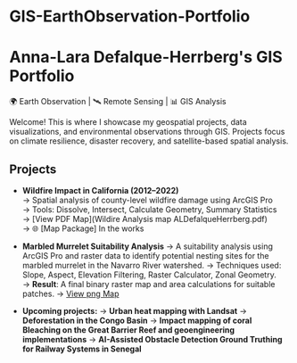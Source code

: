 # GIS-EarthObservation-Portfolio
# Anna-Lara Defalque-Herrberg's GIS Portfolio

🌍 Earth Observation | 🛰️ Remote Sensing | 📊 GIS Analysis 

Welcome! This is where I showcase my geospatial projects, data visualizations, and environmental observations through GIS. Projects focus on climate resilience, disaster recovery, and satellite-based spatial analysis.

## Projects
- **Wildfire Impact in California (2012–2022)**  
  → Spatial analysis of county-level wildfire damage using ArcGIS Pro  
  → Tools: Dissolve, Intersect, Calculate Geometry, Summary Statistics  
  → [View PDF Map](Wildire Analysis map ALDefalqueHerrberg.pdf)  
  → 🌐 [Map Package] In the works

- **Marbled Murrelet Suitability Analysis**
  → A suitability analysis using ArcGIS Pro and raster data to identify potential nesting sites for the marbled murrelet in the Navarro River watershed.
  → Techniques used: Slope, Aspect, Elevation Filtering, Raster Calculator, Zonal Geometry.  
  → **Result**: A final binary raster map and area calculations for suitable patches.
  → [View png Map](suitability_Map.png)
  
- **Upcoming projects:**
  → **Urban heat mapping with Landsat**
  → **Deforestation in the Congo Basin**
  → **Impact mapping of coral Bleaching on the Great Barrier Reef and geoengineering implementations**
  → **AI-Assisted Obstacle Detection Ground Truthing for Railway Systems in Senegal**

